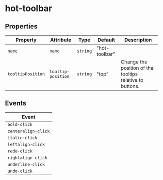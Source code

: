 # hot-toolbar

## Properties

| Property          | Attribute          | Type     | Default       | Description                                      |
|-------------------|--------------------|----------|---------------|--------------------------------------------------|
| `name`            | `name`             | `string` | "hot-toolbar" |                                                  |
| `tooltipPosition` | `tooltip-position` | `string` | "top"         | Change the position of the tooltips relative to buttons. |

## Events

| Event               |
|---------------------|
| `bold-click`        |
| `centeralign-click` |
| `italic-click`      |
| `leftalign-click`   |
| `redo-click`        |
| `rightalign-click`  |
| `underline-click`   |
| `undo-click`        |
